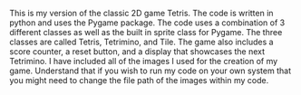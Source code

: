 This is my version of the classic 2D game Tetris. The code is written in python and uses the Pygame package. The code uses a combination of 3 different classes as well as the built in sprite class for Pygame. The three classes are called Tetris, Tetrimino, and Tile. The game also includes a score counter, a reset button, and a display that showcases the next Tetrimino. I have included all of the images I used for the creation of my game. Understand that if you wish to run my code on your own system that you might need to change the file path of the images within my code.
